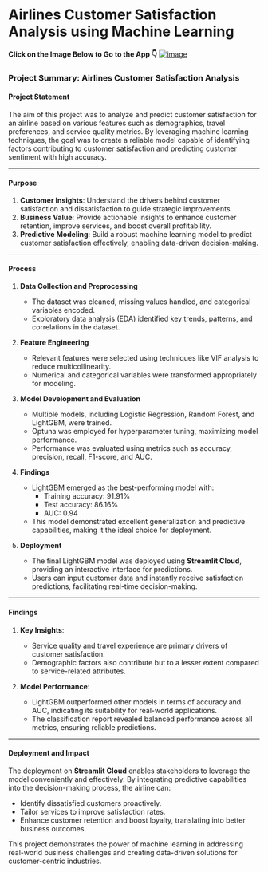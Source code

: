 # Airlines Customer Satisfaction Analysis using Machine Learning

**Click on the Image Below to Go to the App 👇**
[![image](https://github.com/user-attachments/assets/974d69bd-9a88-4089-bff9-6a99fcb88ecc)](https://abc-airlines-customer-satisfaction.streamlit.app/)


### **Project Summary: Airlines Customer Satisfaction Analysis**

#### **Project Statement**  
The aim of this project was to analyze and predict customer satisfaction for an airline based on various features such as demographics, travel preferences, and service quality metrics. By leveraging machine learning techniques, the goal was to create a reliable model capable of identifying factors contributing to customer satisfaction and predicting customer sentiment with high accuracy.

---

#### **Purpose**  
1. **Customer Insights**: Understand the drivers behind customer satisfaction and dissatisfaction to guide strategic improvements.  
2. **Business Value**: Provide actionable insights to enhance customer retention, improve services, and boost overall profitability.  
3. **Predictive Modeling**: Build a robust machine learning model to predict customer satisfaction effectively, enabling data-driven decision-making.

---

#### **Process**  
1. **Data Collection and Preprocessing**  
   - The dataset was cleaned, missing values handled, and categorical variables encoded.  
   - Exploratory data analysis (EDA) identified key trends, patterns, and correlations in the dataset.

2. **Feature Engineering**  
   - Relevant features were selected using techniques like VIF analysis to reduce multicollinearity.  
   - Numerical and categorical variables were transformed appropriately for modeling.

3. **Model Development and Evaluation**  
   - Multiple models, including Logistic Regression, Random Forest, and LightGBM, were trained.  
   - Optuna was employed for hyperparameter tuning, maximizing model performance.  
   - Performance was evaluated using metrics such as accuracy, precision, recall, F1-score, and AUC.

4. **Findings**  
   - LightGBM emerged as the best-performing model with:  
     - Training accuracy: 91.91%  
     - Test accuracy: 86.16%  
     - AUC: 0.94  
   - This model demonstrated excellent generalization and predictive capabilities, making it the ideal choice for deployment.

5. **Deployment**  
   - The final LightGBM model was deployed using **Streamlit Cloud**, providing an interactive interface for predictions.  
   - Users can input customer data and instantly receive satisfaction predictions, facilitating real-time decision-making.

---

#### **Findings**  
1. **Key Insights**:  
   - Service quality and travel experience are primary drivers of customer satisfaction.  
   - Demographic factors also contribute but to a lesser extent compared to service-related attributes.

2. **Model Performance**:  
   - LightGBM outperformed other models in terms of accuracy and AUC, indicating its suitability for real-world applications.  
   - The classification report revealed balanced performance across all metrics, ensuring reliable predictions.

---

#### **Deployment and Impact**  
The deployment on **Streamlit Cloud** enables stakeholders to leverage the model conveniently and effectively. By integrating predictive capabilities into the decision-making process, the airline can:  
- Identify dissatisfied customers proactively.  
- Tailor services to improve satisfaction rates.  
- Enhance customer retention and boost loyalty, translating into better business outcomes.  

This project demonstrates the power of machine learning in addressing real-world business challenges and creating data-driven solutions for customer-centric industries.
